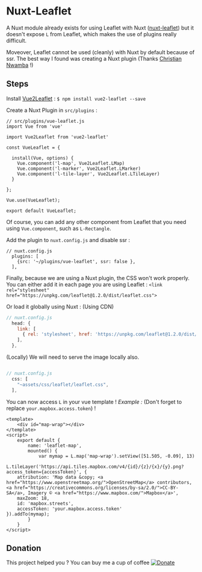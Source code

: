 # Nuxt-Leaflet

A Nuxt module already exists for using Leaflet with Nuxt ([nuxt-leaflet](https://github.com/schlunsen/nuxt-leaflet)) but it doesn't expose `L` from Leaflet, which makes the use of plugins really difficult.

Moveover, Leaflet cannot be used (cleanly) with Nuxt by default because of ssr. The best way I found was creating a Nuxt plugin (Thanks [Christian Nwamba](https://medium.com/@codebeast_/why-your-third-party-plugin-dont-work-in-nuxt-and-how-to-fix-it-d1a8caadf422) !)

## Steps

Install [Vue2Leaflet](https://github.com/KoRiGaN/Vue2Leaflet) :
`$ npm install vue2-leaflet --save`

Create a Nuxt Plugin in `src/plugins` :

```
// src/plugins/vue-leaflet.js
import Vue from 'vue'

import Vue2Leaflet from 'vue2-leaflet'

const VueLeaflet = {

  install(Vue, options) {
    Vue.component('l-map', Vue2Leaflet.LMap)
    Vue.component('l-marker', Vue2Leaflet.LMarker)
    Vue.component('l-tile-layer', Vue2Leaflet.LTileLayer)
  }

};

Vue.use(VueLeaflet);

export default VueLeaflet;
```

Of course, you can add any other component from Leaflet that you need using `Vue.component`, such as `L-Rectangle`.

Add the plugin to `nuxt.config.js` and disable ssr :

```
// nuxt.config.js
  plugins: [
    {src: '~/plugins/vue-leaflet', ssr: false },
  ],

```

Finally, because we are using a Nuxt plugin, the CSS won't work properly. You can either add it in each page you are using Leaflet :
`<link rel="stylesheet" href="https://unpkg.com/leaflet@1.2.0/dist/leaflet.css">`

Or load it globally using Nuxt :
(Using CDN)

``` javascript
// nuxt.config.js
  head: {
    link: [
      { rel: 'stylesheet', href: 'https://unpkg.com/leaflet@1.2.0/dist/leaflet.css' },
    ],
  },
```

(Locally) We will need to serve the image locally also.

``` javascript

// nuxt.config.js
  css: [
    "~assets/css/leaflet/leaflet.css",
  ],
```

You can now access `L` in your vue template !
_Example :_ (Don't forget to replace `your.mapbox.access.token`) !

``` vue
<template>
	<div id="map-wrap"></div>
</template>
<script>
	export default {
		name: 'leaflet-map',
		mounted() {
			var mymap = L.map('map-wrap').setView([51.505, -0.09], 13)
			L.tileLayer('https://api.tiles.mapbox.com/v4/{id}/{z}/{x}/{y}.png?access_token={accessToken}', {
    attribution: 'Map data &copy; <a href="https://www.openstreetmap.org/">OpenStreetMap</a> contributors, <a href="https://creativecommons.org/licenses/by-sa/2.0/">CC-BY-SA</a>, Imagery © <a href="https://www.mapbox.com/">Mapbox</a>',
    maxZoom: 18,
    id: 'mapbox.streets',
    accessToken: 'your.mapbox.access.token'
}).addTo(mymap);
		}
	}
</script>
```

## Donation

This project helped you ? You can buy me a cup of coffee
[![Donate](https://img.shields.io/badge/Donate-PayPal-green.svg)](https://www.paypal.com/cgi-bin/webscr?cmd=_s-xclick&hosted_button_id=EWHGT3M9899J6)
